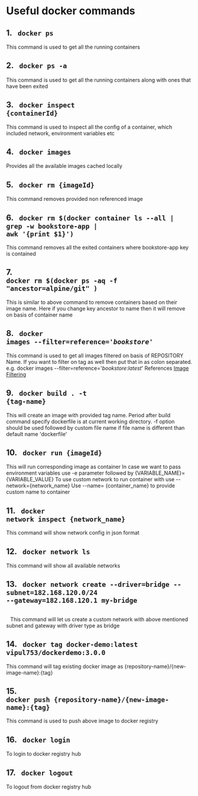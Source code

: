 # Useful docker commands

## 1. <code> docker ps </code>
<span> This command is used to get all the running containers   </span>

## 2. <code> docker ps -a </code>
<span> This command is used to get all the running containers along with ones that have been exited </span>

## 3. <code> docker inspect {containerId} </code>
<span> This command is used to inspect all the config of a container, which included network, environment variables etc </span>

## 4. <code> docker images </code>
<span> Provides all the available images cached locally </span>

## 5. <code> docker rm {imageId} </code>
<span> This command removes provided non referenced image </span>

## 6. <code> docker rm $(docker container ls --all | grep -w bookstore-app | awk '{print $1}') </code>
<span> This command removes all the exited containers where bookstore-app key is contained </span>

## 7. <code> docker rm $(docker ps -aq  -f "ancestor=alpine/git" ) </code>
<span> This is similar to above command to remove containers based on their image name. Here if you change key ancestor to name then it will remove on basis of container name </span>

## 8. <code> docker images --filter=reference='*bookstore*' </code>
<span> This command is used to get all images filtered on basis of REPOSITORY Name. If you want to filter on tag as well then put that in as colon separated. 
        e.g. docker images --filter=reference='*bookstore*:*latest*'
References <a href="https://docs.docker.com/engine/reference/commandline/images/#filtering"> Image Filtering </a>
</span>

## 9. <code> docker build . -t {tag-name} </code>
<span> 

This will create an image with provided tag name.
Period after build command specify dockerfile is at current working directory. 
-f option should be used followed by custom file name if file name is different than default name 'dockerfile'

</span>

## 10. <code> docker run {imageId} </code>
<span> This will run corresponding image as container 
In case we want to pass environment variables use -e parameter followed by {VARIABLE_NAME}={VARIABLE_VALUE}
To use custom network to run container with use --network={network_name} 
Use --name= {container_name} to provide custom name to container
</span>

## 11. <code> docker network inspect {network_name} </code>
<span> This command will show network config in json format </span>

## 12. <code> docker network ls </code>
<span> This command will show all available networks </span>

## 13. <code>  docker network create --driver=bridge --subnet=182.168.120.0/24 --gateway=182.168.120.1 my-bridge
 </code> 
<span> This command will let us create a custom network with above mentioned subnet and gateway with driver type as bridge</span>

## 14. <code> docker tag docker-demo:latest vipul753/dockerdemo:3.0.0 </code>
<span> This command will tag existing docker image as {repository-name}/{new-image-name}:{tag}</span>

## 15. <code> docker push {repository-name}/{new-image-name}:{tag} </code>
<span> This command is used to push above image to docker registry </span>

## 16. <code> docker login </code>
<span> To login to docker registry hub </span>

## 17. <code> docker logout </code>
<span> To logout from docker registry hub </span>
